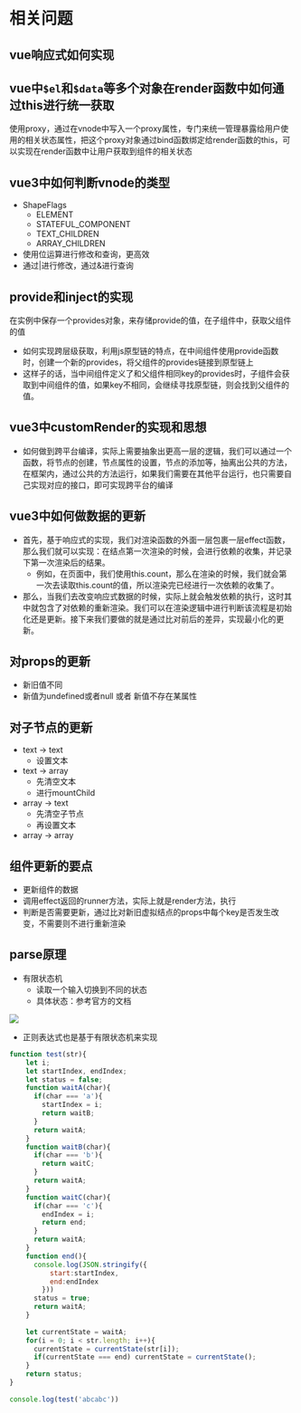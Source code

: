 # 相关问题

## vue响应式如何实现


## vue中`$el`和`$data`等多个对象在render函数中如何通过this进行统一获取

使用proxy，通过在vnode中写入一个proxy属性，专门来统一管理暴露给用户使用的相关状态属性，把这个proxy对象通过bind函数绑定给render函数的this，可以实现在render函数中让用户获取到组件的相关状态

## vue3中如何判断vnode的类型

- ShapeFlags
	- ELEMENT
	- STATEFUL_COMPONENT
	- TEXT_CHILDREN
	- ARRAY_CHILDREN
- 使用位运算进行修改和查询，更高效
- 通过|进行修改，通过&进行查询

## provide和inject的实现

在实例中保存一个provides对象，来存储provide的值，在子组件中，获取父组件的值
- 如何实现跨层级获取，利用js原型链的特点，在中间组件使用provide函数时，创建一个新的provides，将父组件的provides链接到原型链上
- 这样子的话，当中间组件定义了和父组件相同key的provides时，子组件会获取到中间组件的值，如果key不相同，会继续寻找原型链，则会找到父组件的值。

## vue3中customRender的实现和思想

- 如何做到跨平台编译，实际上需要抽象出更高一层的逻辑，我们可以通过一个函数，将节点的创建，节点属性的设置，节点的添加等，抽离出公共的方法，在框架内，通过公共的方法运行，如果我们需要在其他平台运行，也只需要自己实现对应的接口，即可实现跨平台的编译

## vue3中如何做数据的更新

- 首先，基于响应式的实现，我们对渲染函数的外面一层包裹一层effect函数，那么我们就可以实现：在结点第一次渲染的时候，会进行依赖的收集，并记录下第一次渲染后的结果。
	- 例如，在页面中，我们使用this.count，那么在渲染的时候，我们就会第一次去读取this.count的值，所以渲染完已经进行一次依赖的收集了。
- 那么，当我们去改变响应式数据的时候，实际上就会触发依赖的执行，这时其中就包含了对依赖的重新渲染。我们可以在渲染逻辑中进行判断该流程是初始化还是更新。接下来我们要做的就是通过比对前后的差异，实现最小化的更新。

## 对props的更新

- 新旧值不同
- 新值为undefined或者null 或者 新值不存在某属性

## 对子节点的更新

- text -> text
	- 设置文本
- text -> array
	- 先清空文本
	- 进行mountChild
- array -> text
	- 先清空子节点
	- 再设置文本
- array -> array

## 组件更新的要点

- 更新组件的数据
- 调用effect返回的runner方法，实际上就是render方法，执行
- 判断是否需要更新，通过比对新旧虚拟结点的props中每个key是否发生改变，不需要则不进行重新渲染

## parse原理

- 有限状态机
	- 读取一个输入切换到不同的状态
	- 具体状态：参考官方的文档

![](https://cdn.jsdelivr.net/gh/Merlin218/image-storage/picGo/202203312303901.png)
- 正则表达式也是基于有限状态机来实现

```js
function test(str){
    let i;
    let startIndex, endIndex;
    let status = false;
    function waitA(char){
      if(char === 'a'){
        startIndex = i;
        return waitB;
      }
      return waitA;
    }
    function waitB(char){
      if(char === 'b'){
        return waitC;
      }
      return waitA;
    }
    function waitC(char){
      if(char === 'c'){
        endIndex = i;
        return end;
      }
      return waitA;
    }
    function end(){
      console.log(JSON.stringify({
          start:startIndex,
          end:endIndex
        }))
      status = true;
      return waitA;
    }
    
    let currentState = waitA;
    for(i = 0; i < str.length; i++){
      currentState = currentState(str[i]);
      if(currentState === end) currentState = currentState();
    }
    return status;
}
  
console.log(test('abcabc'))
```